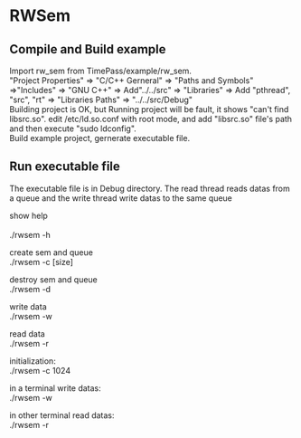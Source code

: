 RWSem
=======================================

Compile and Build example
---------------------------------------
Import rw_sem from TimePass/example/rw_sem.<br/>
"Project Properties" => "C/C++ Gerneral" => "Paths and Symbols" =>"Includes" => "GNU C++" => Add"../../src" => "Libraries" => Add "pthread", "src", "rt" => "Libraries Paths" => "../../src/Debug"<br/>
Building project is OK, but Running project will be fault, it shows "can't find libsrc.so". edit /etc/ld.so.conf with root mode, and add "libsrc.so" file's path and then execute "sudo ldconfig".<br/>
Build example project, gernerate executable file.<br/>

Run executable file
---------------------------------------
The executable file is in Debug directory. The read thread reads datas from a queue and the write thread write datas to the same queue <br/>

show help <br/>    
     ./rwsem -h      

create sem and queue <br/>
     ./rwsem -c [size]

destroy sem and queue <br/>
     ./rwsem -d

write data <br/>
     ./rwsem -w

read data <br/>
     ./rwsem -r


initialization:</br>
     ./rwsem -c 1024

in a terminal write datas:</br>
     ./rwsem -w

in other terminal read datas:</br>
     ./rwsem -r


